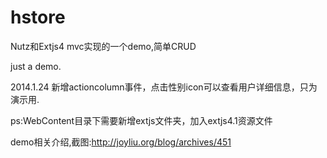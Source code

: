 hstore
======

Nutz和Extjs4 mvc实现的一个demo,简单CRUD

just a demo.

2014.1.24
新增actioncolumn事件，点击性别icon可以查看用户详细信息，只为演示用.

ps:WebContent目录下需要新增extjs文件夹，加入extjs4.1资源文件

demo相关介绍,截图:http://joyliu.org/blog/archives/451
